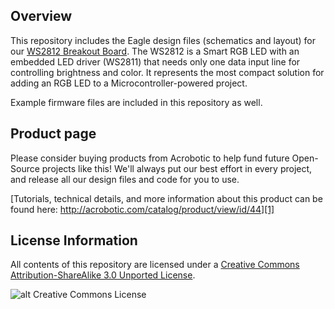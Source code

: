Overview
---
This repository includes the Eagle design files (schematics and layout) for our [WS2812 Breakout Board][1]. The WS2812 is a 
Smart RGB LED with an embedded LED driver (WS2811) that needs only one data input line for controlling brightness and color. 
It represents the most compact solution for adding an RGB LED to a Microcontroller-powered project.

Example firmware files are included in this repository as well.

Product page
---
Please consider buying products from Acrobotic to help fund future Open-Source projects like this! We'll always put our best effort in every project, and release all our design files and code for you to use.

[Tutorials, technical details, and more information about this product can be found here: http://acrobotic.com/catalog/product/view/id/44][1]

License Information
---

All contents of this repository are licensed under a [Creative Commons Attribution-ShareAlike 3.0 Unported License](http://creativecommons.org/licenses/by-sa/3.0/).

![alt Creative Commons License](http://i.creativecommons.org/l/by-sa/3.0/88x31.png)

[1]: http://acrobotic.com/catalog/product/view/id/44 "WS2812 Breakout Board"
